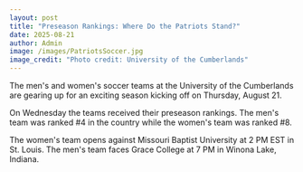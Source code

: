 ```yaml
---
layout: post
title: "Preseason Rankings: Where Do the Patriots Stand?"
date: 2025-08-21
author: Admin
image: /images/PatriotsSoccer.jpg
image_credit: "Photo credit: University of the Cumberlands"
---
```


The men's and women's soccer teams at the University of the Cumberlands are gearing up for an exciting season kicking off on Thursday, August 21.

On Wednesday the teams received their preseason rankings. The men's team was ranked #4 in the country while the women's team was ranked #8.

The women's team opens against Missouri Baptist University at 2 PM EST in St. Louis. The men's team faces Grace College at 7 PM in Winona Lake, Indiana.